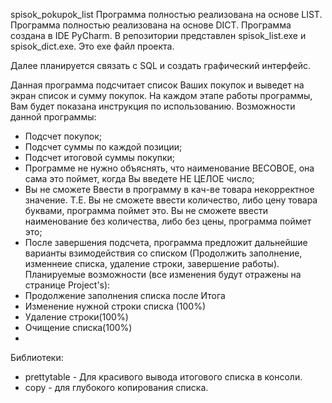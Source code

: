 spisok_pokupok_list 
Программа полностью реализована на основе LIST. 
Программа полностью реализована на основе DICT.
Программа создана в IDE PyCharm. 
В репозитории представлен spisok_list.exe и spisok_dict.exe. Это exe файл проекта.

Далее планируется связать с SQL и создать графический интерфейс.

Данная программа подсчитает список Ваших покупок и выведет на экран список и сумму покупок. На каждом этапе работы программы, Вам будет показана инструкция по использованию. 
Возможности данной программы:

- Подсчет покупок;
- Подсчет суммы по каждой позиции;
- Подсчет итоговой суммы покупки;
- Программе не нужно объяснять, что наименование ВЕСОВОЕ, она сама это поймет, когда Вы введете НЕ ЦЕЛОЕ число;
- Вы не сможете Ввести в программу в кач-ве товара некорректное значение. Т.Е. Вы не сможете ввести количество, либо цену товара буквами, программа поймет это. Вы не сможете ввести наименование без количества, либо без цены, программа поймет это;
- После завершения подсчета, программа предложит дальнейшие варианты взимодействия со списком (Продолжить заполнение, изменнеие списка, удаление строки, завершение работы). 
Планируемые возможности (все изменения будут отражены на странице Project's):
- Продолжение заполнения списка после Итога
- Изменение нужной строки списка (100%)
- Удаление строки(100%)
- Очищение списка(100%)
- 
Библиотеки: 
- prettytable - Для красивого вывода итогового списка в консоли. 
- copy - для глубокого копирования списка.

